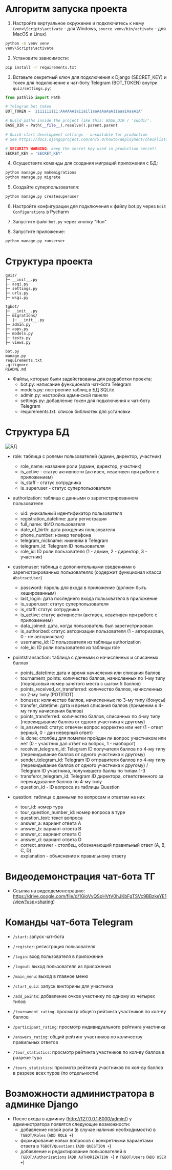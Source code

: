 # Алгоритм запуска проекта

1. Настройте виртуальное окружение и подключитесь к нему (``venv\Scripts\activate`` - для Windows, ``source venv/bin/activate`` - для MacOS и Linux)
```bash
python -m venv venv
venv\Scripts\activate
```

2. Установите зависимости:
```bash
pip install -r requirements.txt
```

3. Вставьте секретный ключ для подключения к Django (SECRET_KEY) и токен для подключение к чат-боту Telegram (BOT_TOKEN) внутри ``quiz/settings.py``:
```python
from pathlib import Path

# Telegram bot token
BOT_TOKEN = '1111111111:AAAAAA1a11a1l1aaAaAaAaA11aaa1AaaA1A'

# Build paths inside the project like this: BASE_DIR / 'subdir'.
BASE_DIR = Path(__file__).resolve().parent.parent

# Quick-start development settings - unsuitable for production
# See https://docs.djangoproject.com/en/5.0/howto/deployment/checklist/

# SECURITY WARNING: keep the secret key used in production secret!
SECRET_KEY = 'SECRET_KEY'
```

4. Осуществите команды для создания миграций приложения с БД:
```bash
python manage.py makemigrations
python manage.py migrate
```

5. Создайте суперпользователя:
```bash
python manage.py createsuperuser
```

6. Настройте конфигурации для подключения к файлу bot.py через ``Edit Configurations`` в Pycharm

7. Запустите файл ``bot.py`` через кнопку "Run"

8. Запустите приложение:
```bash
python manage.py runserver
```

# Структура проекта
```
quiz/
├─ __init__.py
├─ asgi.py
├─ settings.py
├─ urls.py
├─ wsgi.py

tgbot/
├─ __init__.py
├─ migrations/
│  ├─ __init__.py
├─ admin.py
├─ apps.py
├─ models.py
├─ tests.py
├─ views.py

bot.py
manage.py
requirements.txt
.gitignore
README.md
```

- Файлы, которые были задействованы для разработки проекта:
  - bot.py: написание функционала чат-бота Telegram
  - models.py: построение таблиц в БД SQLite
  - admin.py: настройка админской панели
  - settings.py: добавление токен для подключения к чат-боту Telegram
  - requirements.txt: список библиотек для установки

# Структура БД

![БД](./res/QuizDb.jpg)

- role: таблица с ролями пользователей (админ, директор, участник)
  - role_name: название роли (админ, директор, участник)
  - is_active - статус активности (активен, неактивен при работе с приложением)
  - is_staff - статус сотрудника
  - is_superuser - статус суперпользователя


- authorization: таблица с данными о зарегистрированном пользователе
  - uid: уникальный идентификатор пользователя 
  - registration_datetime: дата регистрации 
  - full_name: ФИО пользователя
  - date_of_birth: дата рождения пользователя
  - phone_number: номер телефона
  - telegram_nickname: никнейм в Telegram 
  - telegram_id: Telegram ID пользователя
  - role_id: ID роли пользователя (1 - админ, 2 - директор, 3 - участник)


- customuser: таблица с дополнительными сведениями о зарегистрированных пользователях (содержит функционал класса ```AbstractUser```)
  - password: пароль для входа в приложение (должен быть хешированным)
  - last_login: дата последнего входа пользователя в приложение
  - is_superuser: статус суперпользователя
  - is_staff: статус сотрудника
  - is_active: статус активности (активен, неактивен при работе с приложением)
  - data_joined: дата, когда пользователь был зарегистрирован
  - is_authorized: статус авторизации пользователя (1 - авторизован, 0 - не авторизован)
  - username_id: ID пользователя из таблицы authorization
  - role_id: ID роли пользователя из таблицы role


- pointstransaction: таблица с данными о начисленных и списанных баллах
  - points_datetime: дата и время начисления или списания баллов
  - tournament_points: количество баллов, начисленных по 1-му типу (порядковый номер занятого места с шагом 5 баллов)
  - points_received_or_transferred: количество баллов, начисленных по 2-му типу (РОТ/ПОТ)
  - bonuses: количество баллов, начисленных по 3-му типу (бонусы)
  - transfer_datetime: дата и время списания баллов (применим к 4-му типу начисления баллов)
  - points_transferred: количество баллов, списанных по 4-му типу (перекидывание баллов от одного участника к другому)
  - is_answered: статус отвечен вопрос корректно или нет (1 - ответ верный, 0 - дан неверный ответ)
  - is_done: столбец для пометки пройден ли вопрос участником или нет (0 - участник дал ответ на вопрос, 1 - наоборот)
  - receiver_telegram_id: Telegram ID получателя баллов по 4-му типу (перекидывание баллов от одного участника к другому)
  - sender_telegram_id: Telegram ID отправителя баллов по 4-му типу (перекидывание баллов от одного участника к другому) / Telegram ID участника, получившего баллы по типам 1-3
  - transferor_telegram_id: Telegram ID директора, ответственного за перекидывание баллов по 4-му типу
  - question_id - ID вопроса из таблицы Question


- question: таблица с данными по вопросам и ответам на них
  - tour_id: номер тура 
  - tour_question_number_id: номер вопроса в туре 
  - question_text: текст вопроса 
  - answer_a: вариант ответа A 
  - answer_b: вариант ответа B 
  - answer_c: вариант ответа C 
  - answer_d: вариант ответа D
  - correct_answer - столбец, обозначающий правильный ответ (A, B, C, D)
  - explanation - объяснение к правильному ответу


# Видеодемонстрация чат-бота ТГ
- Ссылка на видеодемонстрацию: https://drive.google.com/file/d/1GioVvQSoHVtV0hJKbFgTSVc9BBzkeYE1/view?usp=sharing)


# Команды чат-бота Telegram
- ```/start```: запуск чат-бота
- ```/register```: регистрация пользователя
- ```/login```: вход пользователя в приложение
- ```/logout```: выход пользователя из приложения
- ```/main_menu```: выход в главное меню


- ```/start_quiz```: запуск викторины для участника
- ```/add_points```: добавление очков участнику по одному из четырех типов


- ```/tournament_rating```: просмотр общего рейтинга участников по кол-ву баллов
-  ```/participant_rating```: просмотр индивидуального рейтинга участника
- ```/answers_rating```: общий рейтинг участников по количеству правильных ответов


- ```/tour_statistics```: просмотр рейтинга участников по кол-ву баллов в разрезе тура
- ```/tours_statistics```: просмотр рейтинга участников по кол-ву баллов в разрезе всех туров (по отдельности)


# Возможности администратора в админке Django

- После входа в админку (http://127.0.0.1:8000/admin/) у администратора появятся следующие возможности:
  - добавление новой роли (в случае наличия необходимости) в ``TGBOT/Roles`` (``ADD ROLE +``)
  - формирование новых вопросов с конкретными вариантами ответа в ``TGBOT/Questions`` (``ADD QUESTION +``)
  - добавление и редактирование пользователей в ``TGBOT/Authorizations`` (``ADD AUTHORIZATION +``) и ``TGBOT/Users`` (``ADD USER +``)
